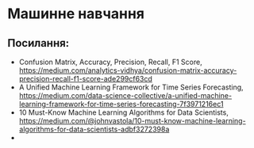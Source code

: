 


# Машинне навчання



## Посилання:

- Confusion Matrix, Accuracy, Precision, Recall, F1 Score, https://medium.com/analytics-vidhya/confusion-matrix-accuracy-precision-recall-f1-score-ade299cf63cd
- A Unified Machine Learning Framework for Time Series Forecasting, https://medium.com/data-science-collective/a-unified-machine-learning-framework-for-time-series-forecasting-7f3971216ec1
- 10 Must-Know Machine Learning Algorithms for Data Scientists, https://medium.com/@johnvastola/10-must-know-machine-learning-algorithms-for-data-scientists-adbf3272398a
- 

